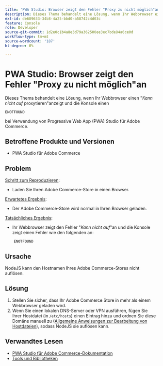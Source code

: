 ```yaml
---
title: 'PWA Studio: Browser zeigt den Fehler "Proxy zu nicht möglich"an'
description: Dieses Thema behandelt eine Lösung, wenn Ihr Webbrowser ein "*Kann nicht Proxy zu"anzeigt und die Konsole ein
exl-id: de689633-34b8-4a25-bbd0-a58742c4d03c
feature: Console
role: Developer
source-git-commit: 1d2e0c1b4a8e3d79a362500ee3ec7bde84a6ce0d
workflow-type: tm+mt
source-wordcount: '187'
ht-degree: 0%

---
```


# PWA Studio: Browser zeigt den Fehler &quot;Proxy zu nicht möglich&quot;an

Dieses Thema behandelt eine Lösung, wenn Ihr Webbrowser einen &quot;*Kann nicht auf* proxytieren&quot;anzeigt und die Konsole einen

```
ENOTFOUND
```

bei Verwendung von Progressive Web App (PWA) Studio für Adobe Commerce.

## Betroffene Produkte und Versionen

* PWA Studio für Adobe Commerce

## Problem

<u>Schritt zum Reproduzieren</u>:

* Laden Sie Ihren Adobe Commerce-Store in einen Browser.

<u>Erwartetes Ergebnis</u>:

* Der Adobe Commerce-Store wird normal in Ihren Browser geladen.

<u>Tatsächliches Ergebnis</u>:

* Ihr Webbrowser zeigt den Fehler &quot;*Kann nicht auf*&quot;an und die Konsole zeigt einen Fehler wie den folgenden an:

```
    ENOTFOUND
```


## Ursache

NodeJS kann den Hostnamen Ihres Adobe Commerce-Stores nicht auflösen.

## Lösung

1. Stellen Sie sicher, dass Ihr Adobe Commerce Store in mehr als einem Webbrowser geladen wird.
1. Wenn Sie einen lokalen DNS-Server oder VPN ausführen, fügen Sie Ihrer Hostdatei (in `/etc/hosts`) einen Eintrag hinzu und ordnen Sie diese Domäne manuell zu ([Allgemeine Anweisungen zur Bearbeitung von Hostdateien](https://linuxize.com/post/how-to-edit-your-hosts-file/)), sodass NodeJS sie auflösen kann.

## Verwandtes Lesen

* [PWA Studio für Adobe Commerce-Dokumentation](https://magento.github.io/pwa-studio/)
* [Tools und Bibliotheken](https://magento.github.io/pwa-studio/technologies/tools-libraries/)
